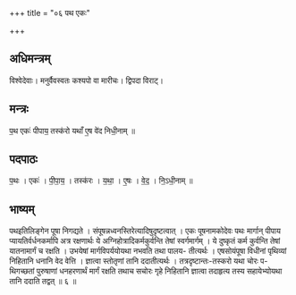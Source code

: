 +++
title = "०६ पथ एकः"

+++
## अधिमन्त्रम्
विश्वेदेवाः। मनुर्वैवस्वतः कश्यपो वा मारीचः। द्विपदा विराट्।

## मन्त्रः
प॒थ एकः॑ पीपाय॒ तस्क॑रो यथाँ ए॒ष वे॑द निधी॒नाम् ॥

## पदपाठः
प॒थः । एकः॑ । पी॒पा॒य॒ । तस्क॑रः । य॒था॒ । ए॒षः । वे॒द॒ । नि॒ऽधी॒नाम् ॥

## भाष्यम्
पथइतिलिङ्गेन पूषा निगद्यते । संपूषन्नध्वनस्तिरेत्यादिषुदृष्टत्वात् । एकः पूषनामकोदेवः पथः मार्गान् पीपाय प्यायतिर्वर्धनकर्मापि अत्र रक्षणार्थः ये अग्निहोत्रादिकर्मकुर्वन्ति तेषां स्वर्गमार्गम् । ये दुष्कृतं कर्म कुर्वन्ति तेषां यातनामार्गं च रक्षति । उभयेषां मार्गविपर्ययोयथा नभवति तथा पालय- तीत्यर्थः । एषसोयंपूषा विधीनां पृथिव्यां निहितानि धनानि वेद वेत्ति । ज्ञात्वा स्तोतृणां तानि ददातीत्यर्थः । तत्रदृष्टान्तः-तस्करो यथा चोरः प- थिगच्छतां पुरुषाणां धनहरणार्थं मार्गं रक्षति तथाच सचोरः गृहे निहितानि ज्ञात्वा तदाहृत्य तस्य सहायेभ्योयथा तानि ददाति तद्वत् ॥ ६ ॥